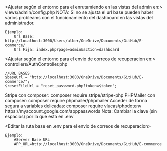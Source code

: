 <Ajustar según el entorno para el enrutamiendo en las vistas del admin en:>
    views/admin/config.php
    NOTA: Si no se ajusta el url base pueden haber varios probleams con el funcionamiento del dashboard en las vistas del administrador.

    Ejemplo:
        Url Base: http://localhost:3000/Users/alber/OneDrive/Documents/GitHub/E-commerce/
        Url Fija: index.php?page=admin&action=dashboard

<Ajustar según el entorno para el envio de correos de recuperacion en:>
    controllers/AuthController.php

    //URL BASES
    $baseUrl = "http://localhost:3000/OneDrive/Documents/GitHub/E-commerce/";
    $resetFileUrl = "reset_password.php?token=$token";

<Librerias implementadas>
    Stripe con composer: composer require stripe/stripe-php
    PHPMailer con composer: composer require phpmailer/phpmailer
    Acceder de forma segura a variables delicadas: composer require vlucas/phpdotenv

<Generar clave para poder mandar emails>
    https://myaccount.google.com/apppasswords
    Nota: Cambiar la clave (sin espacios) por la que está en .env

<Editar la ruta base en .env para el envio de correos de recuperacion>
    
    Ejemplo:
        #Server Base URL
        APP_URL=http://localhost:3000/OneDrive/Documents/GitHub/E-commerce


<PROYECTO TERMINADO>